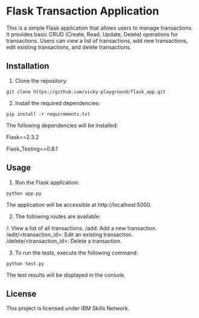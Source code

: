 # Flask Transaction Application
This is a simple Flask application that allows users to manage transactions. It provides basic CRUD (Create, Read, Update, Delete) operations for transactions. Users can view a list of transactions, add new transactions, edit existing transactions, and delete transactions.
## Installation
1. Clone the repository:
```
git clone https://github.com/vicky-playground/flask_app.git
```

2. Install the required dependencies:

```
pip install -r requirements.txt
```
The following dependencies will be installed:

Flask==2.3.2

Flask_Testing==0.8.1

## Usage
1. Run the Flask application:

```
python app.py
```
The application will be accessible at http://localhost:5000.

2. The following routes are available:

/: View a list of all transactions.
/add: Add a new transaction.
/edit/<transaction_id>: Edit an existing transaction.
/delete/<transaction_id>: Delete a transaction.

3. To run the tests, execute the following command:
```
python test.py
```
The test results will be displayed in the console.

## License
This project is licensed under IBM Skills Network.
